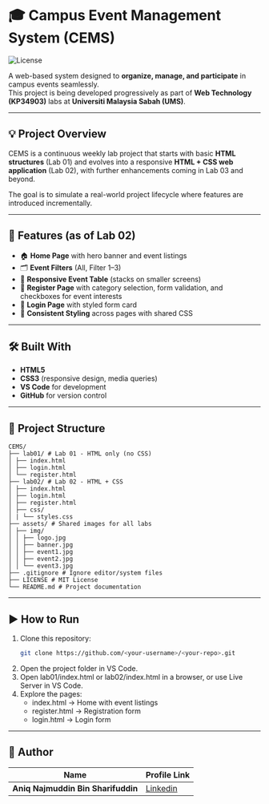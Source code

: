 # 🎓 Campus Event Management System (CEMS)
![License](https://img.shields.io/badge/license-MIT-blue.svg)

A web-based system designed to **organize, manage, and participate** in campus events seamlessly.  
This project is being developed progressively as part of **Web Technology (KP34903)** labs at **Universiti Malaysia Sabah (UMS)**.

---

## 💡 Project Overview

CEMS is a continuous weekly lab project that starts with basic **HTML structures** (Lab 01) and evolves into a responsive **HTML + CSS web application** (Lab 02), with further enhancements coming in Lab 03 and beyond.

The goal is to simulate a real-world project lifecycle where features are introduced incrementally.

---

## 🚀 Features (as of Lab 02)

- 🏠 **Home Page** with hero banner and event listings  
- 🗂️ **Event Filters** (All, Filter 1–3)  
- 📱 **Responsive Event Table** (stacks on smaller screens)  
- 📝 **Register Page** with category selection, form validation, and checkboxes for event interests  
- 🔐 **Login Page** with styled form card  
- 🎨 **Consistent Styling** across pages with shared CSS  

---

## 🛠️ Built With

- **HTML5**  
- **CSS3** (responsive design, media queries)  
- **VS Code** for development  
- **GitHub** for version control  

---

## 📁 Project Structure
```
CEMS/
├── lab01/ # Lab 01 - HTML only (no CSS)
│ ├── index.html
│ ├── login.html
│ └── register.html
├── lab02/ # Lab 02 - HTML + CSS
│ ├── index.html
│ ├── login.html
│ ├── register.html
│ ├── css/
│ | └── styles.css
├── assets/ # Shared images for all labs
│ ├── img/
│ │ ├── logo.jpg
│ │ ├── banner.jpg
│ │ ├── event1.jpg
│ │ ├── event2.jpg
│ │ └── event3.jpg
├── .gitignore # Ignore editor/system files
├── LICENSE # MIT License
└── README.md # Project documentation
```
---

## ▶️ How to Run

1. Clone this repository:
   ```bash
   git clone https://github.com/<your-username>/<your-repo>.git
2. Open the project folder in VS Code.
3. Open lab01/index.html or lab02/index.html in a browser, or use Live Server in VS Code.
4. Explore the pages:
   - index.html → Home with event listings
   - register.html → Registration form
   - login.html → Login form
   
---

## 👤 Author
| Name                                   | Profile Link                                                            |
|----------------------------------------|-------------------------------------------------------------------------|
| **Aniq Najmuddin Bin Sharifuddin**     | [Linkedin](https://www.linkedin.com/in/aniqnaj)                         |
